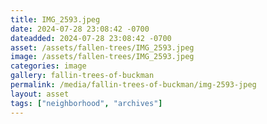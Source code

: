 ```yaml
---
title: IMG_2593.jpeg
date: 2024-07-28 23:08:42 -0700
dateadded: 2024-07-28 23:08:42 -0700
asset: /assets/fallen-trees/IMG_2593.jpeg
image: /assets/fallen-trees/IMG_2593.jpeg
categories: image
gallery: fallin-trees-of-buckman
permalink: /media/fallin-trees-of-buckman/img-2593-jpeg
layout: asset
tags: ["neighborhood", "archives"]
--- 
```

